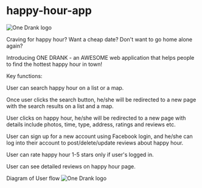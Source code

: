 # happy-hour-app


![One Drank logo](http://i.imgur.com/TOyqOgN.png)

Craving for happy hour? Want a cheap date? Don't want to go home alone again?

Introducing ONE DRANK - an AWESOME web application that helps people to find the hottest happy hour in town!

Key functions:

User can search happy hour on a list or a map.

Once user clicks the search button, he/she will be redirected to a new page with the search results on a list and a map.

User clicks on happy hour, he/she will be redirected to a new page with details include photos, time, type, address, ratings and reviews etc.

User can sign up for a new account using Facebook login, and he/she can log into their account to post/delete/update reviews about happy hour.

User can rate happy hour 1-5 stars only if user's logged in.

User can see detailed reviews on happy hour page.

Diagram of User flow
![One Drank logo](http://i.imgur.com/nigPqeO.png)
